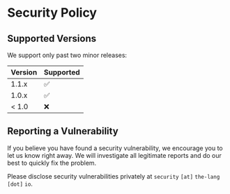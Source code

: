 # Security Policy

## Supported Versions
We support only past two minor releases:

| Version | Supported          |
|:------- | ------------------ |
| 1.1.x   | :white_check_mark: |
| 1.0.x   | :white_check_mark: |
| < 1.0   | :x:                |

## Reporting a Vulnerability
If you believe you have found a security vulnerability, we encourage you to let
us know right away. We will investigate all legitimate reports and do our best
to quickly fix the problem.

Please disclose security vulnerabilities privately at `security` `[at]`
`the-lang` `[dot]` `io`.

